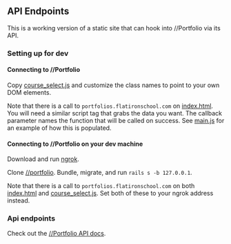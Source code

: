 ## API Endpoints

This is a working version of a static site that can hook into //Portfolio via its API.


### Setting up for dev

#### Connecting to //Portfolio

Copy [course_select.js](https://github.com/danielchangNYC/statictest/blob/master/js/course_select.js) and customize the class names to point to your own DOM elements.

Note that there is a call to `portfolios.flatironschool.com` on [index.html](https://github.com/danielchangNYC/statictest/blob/master/index.html). You will need a similar script tag that grabs the data you want. The callback parameter names the function that will be called on success. See [main.js](https://github.com/danielchangNYC/statictest/blob/master/js/main.js) for an example of how this is populated.

#### Connecting to //Portfolio on your dev machine

Download and run [ngrok](ngrok.com).

Clone [//portfolio](https://github.com/flatiron-labs/enroll).
Bundle, migrate, and run `rails s -b 127.0.0.1`.

Note that there is a call to `portfolios.flatironschool.com` on both [index.html](https://github.com/jessrudder/static-test-site-precollege/blob/master/index.html) and [course_select.js](https://github.com/static-test-site-precollege/statictest/blob/master/js/course_select.js). Set both of these to your ngrok address instead.

### Api endpoints

Check out the [//Portfolio API docs](https://github.com/flatiron-labs/portfolio/blob/master/API.md).
